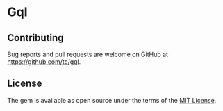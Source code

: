 # Gql

## Contributing

Bug reports and pull requests are welcome on GitHub at https://github.com/tc/gql.

## License

The gem is available as open source under the terms of the [MIT License](https://opensource.org/licenses/MIT).
